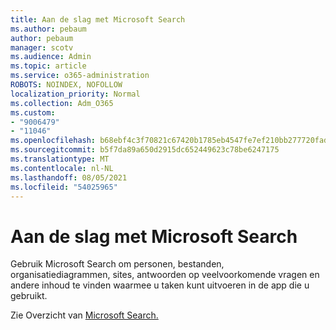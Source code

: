 ```yaml
---
title: Aan de slag met Microsoft Search
ms.author: pebaum
author: pebaum
manager: scotv
ms.audience: Admin
ms.topic: article
ms.service: o365-administration
ROBOTS: NOINDEX, NOFOLLOW
localization_priority: Normal
ms.collection: Adm_O365
ms.custom:
- "9006479"
- "11046"
ms.openlocfilehash: b68ebf4c3f70821c67420b1785eb4547fe7ef210bb277720fadc26309872467e
ms.sourcegitcommit: b5f7da89a650d2915dc652449623c78be6247175
ms.translationtype: MT
ms.contentlocale: nl-NL
ms.lasthandoff: 08/05/2021
ms.locfileid: "54025965"
---
```

# <a name="get-started-with-microsoft-search"></a>Aan de slag met Microsoft Search

Gebruik Microsoft Search om personen, bestanden, organisatiediagrammen, sites, antwoorden op veelvoorkomende vragen en andere inhoud te vinden waarmee u taken kunt uitvoeren in de app die u gebruikt.

Zie Overzicht van [Microsoft Search.](https://go.microsoft.com/fwlink/?linkid=2157644)
